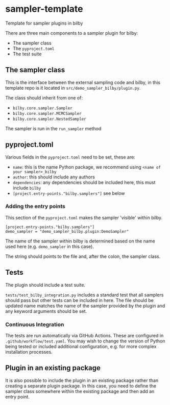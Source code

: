# sampler-template

Template for sampler plugins in bilby

There are three main components to a sampler plugin for bilby:

- The sampler class
- The `pyproject.toml`
- The test suite


## The sampler class

This is the interface between the external sampling code and bilby, in this
template repo is it located in `src/demo_sampler_bilby/plugin.py`.

The class should inherit from one of:

- `bilby.core.sampler.Sampler`
- `bilby.core.sampler.MCMCSampler`
- `bilby.core.sampler.NestedSampler`

The sampler is run in the `run_sampler` method


## pyproject.toml

Various fields in the `pyproject.toml` need to be set, these are:

* `name`: this is the name Python package, we recommend using `<name of your sampler>_bilby`
* `author`: this should include any authors
* `dependencies`: any dependencies should be included here, this must include `bilby`
* `[project.entry-points."bilby.samplers"]` see below


### Adding the entry points

This section of the `pyproject.toml` makes the sampler 'visible' within bilby.

```
[project.entry-points."bilby.samplers"]
demo_sampler = "demo_sampler_bilby.plugin:DemoSampler"
```

The name of the sampler within bilby is determined based on the name used here
(e.g. `demo_sampler` in this case).

The string should points to the file and, after the colon, the sampler class.


## Tests

The plugin should include a test suite.

`tests/test_bilby_integration.py` includes a standard test that
all samplers should pass but other tests can be included in here. The file should
be updated name matches the name of the sampler provided by the plugin and any keyword
arguments should be set.


### Continuous Integration

The tests are run automatically via GitHub Actions. These are configured in
`.github/workflow/test.yaml`. You may wish to change the version of Python
being tested or included additional configuration, e.g. for more complex installation
processes.


## Plugin in an existing package

It is also possible to include the plugin in an existing package rather
than creating a separate plugin package. In this case, you need to define
the sampler class somewhere within the existing package and then add an entry
point.
